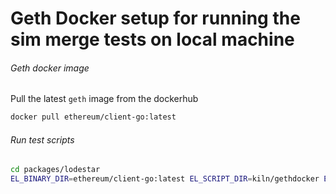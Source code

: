 # Geth Docker setup for running the sim merge tests on local machine

###### Geth docker image
Pull the latest `geth` image from the dockerhub

```bash
docker pull ethereum/client-go:latest
```

###### Run test scripts

```bash
cd packages/lodestar
EL_BINARY_DIR=ethereum/client-go:latest EL_SCRIPT_DIR=kiln/gethdocker ETH_PORT=8545 ENGINE_PORT=8551 TX_SCENARIOS=simple yarn mocha test/sim/merge-interop.test.ts
```
